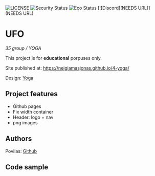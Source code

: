 ![LICENSE](https://img.shields.io/badge/license-MIT-blue.svg?style=flat-square)
![Security Status](https://img.shields.io/security-headers?label=Security&url=https%3A%2F%2Fgithub.com&style=flat-square)
![Eco Status](https://img.shields.io/badge/ECO-Friendly-green.svg)
[![Discord](NEEDS URL)](NEEDS URL)

# UFO

_35 group / YOGA_

This project is for **educational** porpuses only.

Site published at: https://neigiamasjonas.github.io/4-yoga/

Design: [Yoga](https://cdn.discordapp.com/attachments/850245533838868480/916019208788258886/yoga-lifestyle.png)

## Project features

-   Github pages
-   Fix width container
-   Header: logo + nav
-   png images

## Authors

Povilas: [Github](https://github.com/neigiamasJonas)

## Code sample

```html